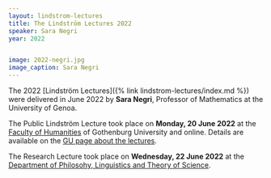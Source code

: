 ```yaml
---
layout: lindstrom-lectures
title: The Lindström Lectures 2022
speaker: Sara Negri
year: 2022


image: 2022-negri.jpg
image_caption: Sara Negri
---
```


The 2022 [Lindström Lectures]({% link lindstrom-lectures/index.md %}) were delivered in June 2022 by **Sara Negri**, Professor of Mathematics at the University of Genoa.

The Public Lindström Lecture took place on **Monday, 20 June 2022** at the [Faculty of Humanities](https://www.gu.se/en/humanities) of Gothenburg University and online. 
Details are available on the [GU page about the lectures](https://www.gu.se/en/flov/the-lindstrom-lectures).

The Research Lecture took place on **Wednesday, 22 June 2022** at the [Department of Philosohy, Linguistics and Theory of Science](https://www.gu.se/en/flov).
